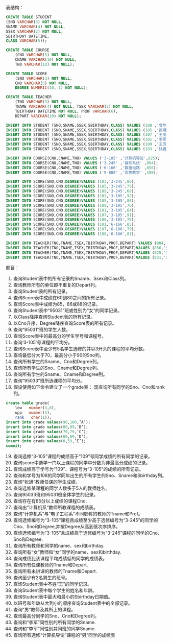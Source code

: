 表结构：
``` sql
CREATE TABLE STUDENT
(SNO VARCHAR(3) NOT NULL,
SNAME VARCHAR(4) NOT NULL,
SSEX VARCHAR(2) NOT NULL,
SBIRTHDAY DATETIME,
CLASS VARCHAR(5));

CREATE TABLE COURSE
	(CNO VARCHAR(5) NOT NULL,
	CNAME VARCHAR(10) NOT NULL,
	TNO VARCHAR(10) NOT NULL);

CREATE TABLE SCORE
	(SNO VARCHAR(3) NOT NULL,
	CNO VARCHAR(5) NOT NULL,
	DEGREE NUMERIC(10, 1) NOT NULL);

CREATE TABLE TEACHER
	(TNO VARCHAR(3) NOT NULL,
	TNAME VARCHAR(4) NOT NULL, TSEX VARCHAR(2) NOT NULL,
	TBIRTHDAY DATETIME NOT NULL, PROF VARCHAR(6),
	DEPART VARCHAR(10) NOT NULL);

INSERT INTO STUDENT (SNO,SNAME,SSEX,SBIRTHDAY,CLASS) VALUES (108 ,'曾华','男' ,'1977-09-01',95033);
INSERT INTO STUDENT (SNO,SNAME,SSEX,SBIRTHDAY,CLASS) VALUES (105 ,'匡明','男' ,'1975-10-02',95031);
INSERT INTO STUDENT (SNO,SNAME,SSEX,SBIRTHDAY,CLASS) VALUES (107 ,'王丽','女' ,'1976-01-23',95033);
INSERT INTO STUDENT (SNO,SNAME,SSEX,SBIRTHDAY,CLASS) VALUES (101 ,'李军','男' ,'1976-02-20',95033);
INSERT INTO STUDENT (SNO,SNAME,SSEX,SBIRTHDAY,CLASS) VALUES (109 ,'王芳','女' ,'1975-02-10',95031);
INSERT INTO STUDENT (SNO,SNAME,SSEX,SBIRTHDAY,CLASS) VALUES (103 ,'陆君','男' ,'1974-06-03',95031);

INSERT INTO COURSE(CNO,CNAME,TNO) VALUES ('3-105' ,'计算机导论',825);
INSERT INTO COURSE(CNO,CNAME,TNO) VALUES ('3-245' ,'操作系统' ,804);
INSERT INTO COURSE(CNO,CNAME,TNO) VALUES ('6-166' ,'数据电路' ,856);
INSERT INTO COURSE(CNO,CNAME,TNO) VALUES ('9-888' ,'高等数学' ,100);

INSERT INTO SCORE(SNO,CNO,DEGREE)VALUES (103,'3-245',86);
INSERT INTO SCORE(SNO,CNO,DEGREE)VALUES (105,'3-245',75);
INSERT INTO SCORE(SNO,CNO,DEGREE)VALUES (109,'3-245',68);
INSERT INTO SCORE(SNO,CNO,DEGREE)VALUES (103,'3-105',92);
INSERT INTO SCORE(SNO,CNO,DEGREE)VALUES (105,'3-105',88);
INSERT INTO SCORE(SNO,CNO,DEGREE)VALUES (109,'3-105',76);
INSERT INTO SCORE(SNO,CNO,DEGREE)VALUES (101,'3-105',64);
INSERT INTO SCORE(SNO,CNO,DEGREE)VALUES (107,'3-105',91);
INSERT INTO SCORE(SNO,CNO,DEGREE)VALUES (108,'3-105',78);
INSERT INTO SCORE(SNO,CNO,DEGREE)VALUES (101,'6-166',85);
INSERT INTO SCORE(SNO,CNO,DEGREE)VALUES (107,'6-106',79);
INSERT INTO SCORE(SNO,CNO,DEGREE)VALUES (108,'6-166',81);

INSERT INTO TEACHER(TNO,TNAME,TSEX,TBIRTHDAY,PROF,DEPART) VALUES (804,'李诚','男','1958-12-02','副教授','计算机系');
INSERT INTO TEACHER(TNO,TNAME,TSEX,TBIRTHDAY,PROF,DEPART)VALUES (856,'张旭','男','1969-03-12','讲师','电子工程系');
INSERT INTO TEACHER(TNO,TNAME,TSEX,TBIRTHDAY,PROF,DEPART)VALUES (825,'王萍','女','1972-05-05','助教','计算机系');
INSERT INTO TEACHER(TNO,TNAME,TSEX,TBIRTHDAY,PROF,DEPART)VALUES (831,'刘冰','女','1977-08-14','助教','电子工程系');
```
题目：

1. 查询Student表中的所有记录的Sname、Ssex和Class列。
2. 查询教师所有的单位即不重复的Depart列。
3. 查询Student表的所有记录。
4. 查询Score表中成绩在60到80之间的所有记录。
5. 查询Score表中成绩为85，86或88的记录。
6. 查询Student表中“95031”班或性别为“女”的同学记录。
7. 以Class降序查询Student表的所有记录。
8. 以Cno升序、Degree降序查询Score表的所有记录。
9. 查询“95031”班的学生人数。
10. 查询Score表中的最高分的学生学号和课程号。
11. 查询‘3-105’号课程的平均分。
12. 查询Score表中至少有5名学生选修的并以3开头的课程的平均分数。
13. 查询最低分大于70，最高分小于90的Sno列。
14. 查询所有学生的Sname、Cno和Degree列。
15. 查询所有学生的Sno、Cname和Degree列。
16. 查询所有学生的Sname、Cname和Degree列。
17. 查询“95033”班所选课程的平均分。
18. 假设使用如下命令建立了一个grade表： 现查询所有同学的Sno、Cno和rank列。
``` sql
create table grade(
	low   number(3,0),
	upp   number(3),
	rank   char(1));
insert into grade values(90,100,’A’);		
insert into grade values(80,89,’B’);
insert into grade values(70,79,’C’);
insert into grade values(60,69,’D’);
insert into grade values(0,59,’E’);
commit;
```
19. 查询选修“3-105”课程的成绩高于“109”号同学成绩的所有同学的记录。
20. 查询score中选学一门以上课程的同学中分数为非最高分成绩的记录。
21. 查询成绩高于学号为“109”、课程号为“3-105”的成绩的所有记录。
22. 查询和学号为108的同学同年出生的所有学生的Sno、Sname和Sbirthday列。
23. 查询“张旭“教师任课的学生成绩。
24. 查询选修某课程的同学人数多于5人的教师姓名。
25. 查询95033班和95031班全体学生的记录。
26. 查询存在有85分以上成绩的课程Cno.
27. 查询出“计算机系“教师所教课程的成绩表。
28. 查询“计算机系”与“电子工程系“不同职称的教师的Tname和Prof。
29. 查询选修编号为“3-105“课程且成绩至少高于选修编号为“3-245”的同学的Cno、Sno和Degree,并按Degree从高到低次序排序。
30. 查询选修编号为“3-105”且成绩高于选修编号为“3-245”课程的同学的Cno、Sno和Degree.
31. 查询所有教师和同学的name、sex和birthday.
32. 查询所有“女”教师和“女”同学的name、sex和birthday.
33. 查询成绩比该课程平均成绩低的同学的成绩表。
34. 查询所有任课教师的Tname和Depart.
35. 查询所有未讲课的教师的Tname和Depart.
36. 查询至少有2名男生的班号。
37. 查询Student表中不姓“王”的同学记录。
38. 查询Student表中每个学生的姓名和年龄。
39. 查询Student表中最大和最小的Sbirthday日期值。
40. 以班号和年龄从大到小的顺序查询Student表中的全部记录。
41. 查询“男”教师及其所上的课程。
42. 查询最高分同学的Sno、Cno和Degree列。
43. 查询和“李军”同性别的所有同学的Sname.
44. 查询和“李军”同性别并同班的同学Sname.
45. 查询所有选修“计算机导论”课程的“男”同学的成绩表